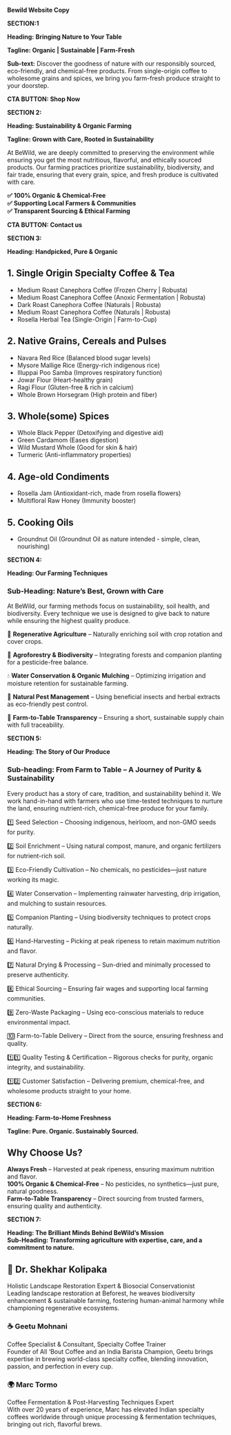 **Bewild Website Copy**

**SECTION:1**

**Heading:** **Bringing Nature to Your Table**

**Tagline: Organic | Sustainable | Farm-Fresh**

**Sub-text:** Discover the goodness of nature with our responsibly sourced, eco-friendly, and chemical-free products. From single-origin coffee to wholesome grains and spices, we bring you farm-fresh produce straight to your doorstep.

**CTA BUTTON: Shop Now**

**SECTION 2:**

**Heading: Sustainability & Organic Farming**

**Tagline: Grown with Care, Rooted in Sustainability**

At BeWild, we are deeply committed to preserving the environment while ensuring you get the most nutritious, flavorful, and ethically sourced products. Our farming practices prioritize sustainability, biodiversity, and fair trade, ensuring that every grain, spice, and fresh produce is cultivated with care.

**✅ 100% Organic & Chemical-Free**  
**✅ Supporting Local Farmers & Communities**  
**✅ Transparent Sourcing & Ethical Farming**

**CTA BUTTON: Contact us**

**SECTION 3:**

**Heading: Handpicked, Pure & Organic**

## **1\. Single Origin Specialty Coffee & Tea**

* Medium Roast Canephora Coffee (Frozen Cherry | Robusta)  
* Medium Roast Canephora Coffee (Anoxic Fermentation | Robusta)  
* Dark Roast Canephora Coffee (Naturals | Robusta)  
* Medium Roast Canephora Coffee (Naturals | Robusta)  
* Rosella Herbal Tea (Single-Origin | Farm-to-Cup)

## **2\. Native Grains, Cereals and Pulses**

* Navara Red Rice (Balanced blood sugar levels)  
* Mysore Mallige Rice (Energy-rich indigenous rice)  
* Illuppai Poo Samba (Improves respiratory function)  
* Jowar Flour (Heart-healthy grain)  
* Ragi Flour (Gluten-free & rich in calcium)  
* Whole Brown Horsegram (High protein and fiber)

## **3\. Whole(some) Spices**

* Whole Black Pepper (Detoxifying and digestive aid)  
* Green Cardamom (Eases digestion)  
* Wild Mustard Whole (Good for skin & hair)  
* Turmeric (Anti-inflammatory properties)

## **4\. Age-old Condiments**

* Rosella Jam (Antioxidant-rich, made from rosella flowers)  
* Multifloral Raw Honey (Immunity booster)

## **5\. Cooking Oils**

* Groundnut Oil (Groundnut Oil as nature intended - simple, clean, nourishing)

**SECTION 4:**

**Heading: Our Farming Techniques**

### **Sub-Heading: Nature’s Best, Grown with Care**

At BeWild, our farming methods focus on sustainability, soil health, and biodiversity. Every technique we use is designed to give back to nature while ensuring the highest quality produce.

🌾 **Regenerative Agriculture** – Naturally enriching soil with crop rotation and cover crops.

🌿 **Agroforestry & Biodiversity** – Integrating forests and companion planting for a pesticide-free balance.

💧 **Water Conservation & Organic Mulching** – Optimizing irrigation and moisture retention for sustainable farming.

🦋 **Natural Pest Management** – Using beneficial insects and herbal extracts as eco-friendly pest control.

🏡 **Farm-to-Table Transparency** – Ensuring a short, sustainable supply chain with full traceability.

**SECTION 5:**

**Heading: The Story of Our Produce**

### **Sub-heading: From Farm to Table – A Journey of Purity & Sustainability**

Every product has a story of care, tradition, and sustainability behind it. We work hand-in-hand with farmers who use time-tested techniques to nurture the land, ensuring nutrient-rich, chemical-free produce for your family.

1️⃣ Seed Selection – Choosing indigenous, heirloom, and non-GMO seeds for purity.

2️⃣ Soil Enrichment – Using natural compost, manure, and organic fertilizers for nutrient-rich soil.

3️⃣ Eco-Friendly Cultivation – No chemicals, no pesticides—just nature working its magic.

4️⃣ Water Conservation – Implementing rainwater harvesting, drip irrigation, and mulching to sustain resources.

5️⃣ Companion Planting – Using biodiversity techniques to protect crops naturally.

6️⃣ Hand-Harvesting – Picking at peak ripeness to retain maximum nutrition and flavor.

7️⃣ Natural Drying & Processing – Sun-dried and minimally processed to preserve authenticity.

8️⃣ Ethical Sourcing – Ensuring fair wages and supporting local farming communities.

9️⃣ Zero-Waste Packaging – Using eco-conscious materials to reduce environmental impact.

🔟 Farm-to-Table Delivery – Direct from the source, ensuring freshness and quality.

1️⃣1️⃣ Quality Testing & Certification – Rigorous checks for purity, organic integrity, and sustainability.

1️⃣2️⃣ Customer Satisfaction – Delivering premium, chemical-free, and wholesome products straight to your home.

**SECTION 6:**

**Heading: Farm-to-Home Freshness**

**Tagline: Pure. Organic. Sustainably Sourced.**

## **Why Choose Us?**

**Always Fresh** – Harvested at peak ripeness, ensuring maximum nutrition and flavor.  
**100% Organic & Chemical-Free** – No pesticides, no synthetics—just pure, natural goodness.  
**Farm-to-Table Transparency** – Direct sourcing from trusted farmers, ensuring quality and authenticity.

**SECTION 7:**

**Heading: The Brilliant Minds Behind BeWild’s Mission**  
**Sub-Heading: Transforming agriculture with expertise, care, and a commitment to nature.**

## **🌿 Dr. Shekhar Kolipaka**

Holistic Landscape Restoration Expert & Biosocial Conservationist  
Leading landscape restoration at Beforest, he weaves biodiversity enhancement & sustainable farming, fostering human-animal harmony while championing regenerative ecosystems.

### **☕ Geetu Mohnani**

Coffee Specialist & Consultant, Specialty Coffee Trainer  
Founder of All ‘Bout Coffee and an India Barista Champion, Geetu brings expertise in brewing world-class specialty coffee, blending innovation, passion, and perfection in every cup.

### **🌍 Marc Tormo**

Coffee Fermentation & Post-Harvesting Techniques Expert  
With over 20 years of experience, Marc has elevated Indian specialty coffees worldwide through unique processing & fermentation techniques, bringing out rich, flavorful brews.


